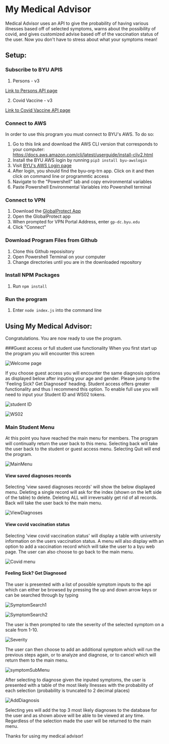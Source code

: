 # My Medical Advisor

Medical Advisor uses an API to give the probability of having various illnesses based off of selected symptoms, warns about the possibility of covid, and gives
customized advise based off of the vaccination status of the user. Now you don't have to stress about what your symptoms mean!

## Setup:

### Subscribe to BYU APIS

1. Persons - v3

[Link to Persons API page](https://api.byu.edu/store/apis/info?name=Persons&version=v3&provider=BYU%2Fjohnrb2)

2. Covid Vaccine - v3

[Link to Covid Vaccine API page](https://api.byu.edu/store/apis/info?name=COVID_Vaccine&version=v1&provider=BYU/thirschi&)


### Connect to AWS

In order to use this program you must connect to BYU's AWS. To do so:

1. Go to this link and download the AWS CLI version that corresponds to your computer: https://docs.aws.amazon.com/cli/latest/userguide/install-cliv2.html
2. Install the BYU AWS login by running ``pip3 install byu-awslogin``
3. Visit [BYU's AWS Login page](https://byulogin.awsapps.com/start#/)
4. After login, you should find the byu-org-trn app. Click on it and then click on command line or programmtic access
5. Navigate to the "Powershell" tab and copy environmental variables
6. Paste Powershell Environmental Variables into Powershell terminal

### Connect to VPN

1. Download the [GlobalProtect App](https://vpn.byu.edu/global-protect/getsoftwarepage.esp) 
2. Open the GlobalProtect app
3. When prompted for VPN Portal Address, enter ``gp-dc.byu.edu``
4. Click "Connect" 

### Download Program Files from Github

1. Clone this Github reposisitory
2. Open Powershell Terminal on your computer
3. Change directories until you are in the downloaded repository

### Install NPM Packages

1.  Run ``npm install``

### Run the program

1. Enter ``node index.js`` into the command line

## Using My Medical Advisor:
Congratulations. You are now ready to use the program.

###Guest access or full student use functionality
When you first start up the program you will encounter this screen

![Welcome page](https://user-images.githubusercontent.com/77407761/170571799-a3d20291-eb7e-4fb0-bea7-a9f9213b1509.png)

If you choose guest access you will encounter the same diagnosis options as displayed below after inputing your age and gender. Please jump to the 'Feeling Sick? Get Diagnosed' heading. Student access offers greater functionality and thus I recommend this option. To enable full use you will need to input your Student ID and WS02 tokens.

![student ID](https://user-images.githubusercontent.com/77407761/170572767-1b69c532-c335-4c8b-812e-d0fd24dac284.png)

![WS02](https://user-images.githubusercontent.com/77407761/170573068-9cae3c95-21d7-4e70-9443-79fd04f577b3.png)

### Main Student Menu
At this point you have reached the main menu for members. The program will continually return the user back to this menu. Selecting back will take the user back to the student or guest access menu. Selecting Quit will end the program.

![MainMenu](https://user-images.githubusercontent.com/77407761/170574008-0130d6bf-dffe-4225-83b2-7b0f86ca2052.png)

#### View saved diagnoses records
Selecting 'view saved diagnoses records' will show the below displayed menu. Deleting a single record will ask for the index (shown on the left side of the table) to delete. Deleting ALL will irreversably get rid of all records. Back will take the user back to the main menu.

![ViewDiagnoses](https://user-images.githubusercontent.com/77407761/170574483-26c3e423-7bc6-45a4-b0d5-4c6a64de3882.png)


#### View covid vaccination status
Selecting 'view covid vaccination status' will display a table with university information on the users vaccination status. A menu will also display with an option to add a vaccination record which will take the user to a byu web page. The user can also choose to go back to the main menu.

![Covid menu](https://user-images.githubusercontent.com/77407761/170575139-8225319d-5805-4461-a01a-fd7f156f70fc.png)


#### Feeling Sick? Get Diagnosed
The user is presented with a list of possible symptom inputs to the api which can either be browsed by pressing the up and down arrow keys or can be searched through by typing

![SymptomSearch1](https://user-images.githubusercontent.com/77407761/170576120-d1b3454b-c849-4754-9f52-d9f02f5e17ea.png)

![SymptomSearch2](https://user-images.githubusercontent.com/77407761/170576279-83fe1b7b-deca-4359-b058-d3f428652ce8.png)

The user is then prompted to rate the severity of the selected symptom on a scale from 1-10.

![Severity](https://user-images.githubusercontent.com/77407761/170576400-c37afc19-78b2-4d03-83d5-42822aa17811.png)

The user can then choose to add an additional symptom which will run the previous steps again, or to analyze and diagnose, or to cancel which will return them to the main menu.

![symptomSubMenu](https://user-images.githubusercontent.com/77407761/170576615-7a1ddcb5-6f41-4a86-bc80-58d4335f25c2.png)

After selecting to diagnose given the inputed symptoms, the user is presented with a table of the most likely Ilnesses with the probability of each selection (probability is truncated to 2 decimal places)

![AddDiagnosis](https://user-images.githubusercontent.com/77407761/170577199-fd79369b-e8d6-41c6-9b8d-f7aed7a296e9.png)

Selecting yes will add the top 3 most likely diagnoses to the database for the user and as shown above will be able to be viewed at any time. Regardless of the selection made the user will be returned to the main menu.

Thanks for using my medical advisor!

